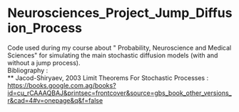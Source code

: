 # Neurosciences_Project_Jump_Diffusion_Process
Code used during my course about " Probability, Neuroscience and Medical Sciences" for simulating the main stochastic diffusion models (with and without a jump process). <br />
Bibliography :  <br />
** Jacod-Shiryaev, 2003 Limit Theorems For Stochastic Processes : https://books.google.com.ag/books?id=cu_rCAAAQBAJ&printsec=frontcover&source=gbs_book_other_versions_r&cad=4#v=onepage&q&f=false
